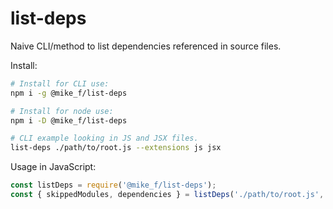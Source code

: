# list-deps

Naive CLI/method to list dependencies referenced in source files.

Install:
```bash
# Install for CLI use:
npm i -g @mike_f/list-deps

# Install for node use:
npm i -D @mike_f/list-deps

# CLI example looking in JS and JSX files.
list-deps ./path/to/root.js --extensions js jsx
```

Usage in JavaScript:
```javascript
const listDeps = require('@mike_f/list-deps');
const { skippedModules, dependencies } = listDeps('./path/to/root.js', ['js', 'jsx']);
```